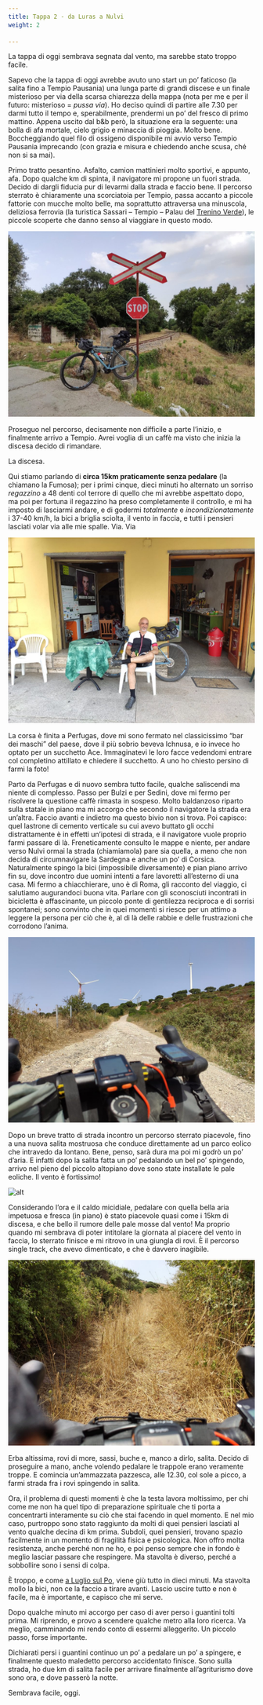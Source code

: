 ```yaml
---
title: Tappa 2 - da Luras a Nulvi
weight: 2

---
```

La tappa di oggi sembrava segnata dal vento, ma sarebbe stato troppo facile.

Sapevo che la tappa di oggi avrebbe avuto uno start un po&#8217; faticoso (la salita fino a Tempio Pausania) una lunga parte di grandi discese e un finale misterioso per via della scarsa chiarezza della mappa (nota per me e per il futuro: misterioso = _pussa via_). Ho deciso quindi di partire alle 7.30 per darmi tutto il tempo e, sperabilmente, prendermi un po&#8217; del fresco di primo mattino. Appena uscito dal b&b però, la situazione era la seguente: una bolla di afa mortale, cielo grigio e minaccia di pioggia. Molto bene. Boccheggiando quel filo di ossigeno disponibile mi avvio verso Tempio Pausania imprecando (con grazia e misura e chiedendo anche scusa, ché non si sa mai).

Primo tratto pesantino. Asfalto, camion mattinieri molto sportivi, e appunto, afa. Dopo qualche km di spinta, il navigatore mi propone un fuori strada. Decido di dargli fiducia pur di levarmi dalla strada e faccio bene. Il percorso sterrato è chiaramente una scorciatoia per Tempio, passa accanto a piccole fattorie con mucche molto belle, ma soprattutto attraversa una minuscola, deliziosa ferrovia (la turistica Sassari &#8211; Tempio &#8211; Palau del <a href="https://it.wikipedia.org/wiki/Trenino_Verde" target="_blank" rel="noopener noreferrer">Trenino Verde</a>), le piccole scoperte che danno senso al viaggiare in questo modo.

![alt](t2-01-1024x768.jpg)

Proseguo nel percorso, decisamente non difficile a parte l&#8217;inizio, e finalmente arrivo a Tempio. Avrei voglia di un caffè ma visto che inizia la discesa decido di rimandare.

La discesa.

Qui stiamo parlando di **circa 15km praticamente senza pedalare** (la chiamano la Fumosa); per i primi cinque, dieci minuti ho alternato un sorriso _regazzino_ a 48 denti col terrore di quello che mi avrebbe aspettato dopo, ma poi per fortuna il regazzino ha preso completamente il controllo, e mi ha imposto di lasciarmi andare, e di godermi _totalmente_ e _incondizionatamente_ i 37-40 km/h, la bici a briglia sciolta, il vento in faccia, e tutti i pensieri lasciati volar via alle mie spalle. Via. Via

![alt](t2-02-1024x768.jpg)

La corsa è finita a Perfugas, dove mi sono fermato nel classicissimo &#8220;bar dei maschi&#8221; del paese, dove il più sobrio beveva Ichnusa, e io invece ho optato per un succhetto Ace. Immaginatevi le loro facce vedendomi entrare col completino attillato e chiedere il succhetto. A uno ho chiesto persino di farmi la foto!

Parto da Perfugas e di nuovo sembra tutto facile, qualche saliscendi ma niente di complesso. Passo per Bulzi e per Sedini, dove mi fermo per risolvere la questione caffè rimasta in sospeso. Molto baldanzoso riparto sulla statale in piano ma mi accorgo che secondo il navigatore la strada era un&#8217;altra. Faccio avanti e indietro ma questo bivio non si trova. Poi capisco: quel lastrone di cemento verticale su cui avevo buttato gli occhi distrattamente è in effetti un&#8217;ipotesi di strada, e il navigatore vuole proprio farmi passare di là. Freneticamente consulto le mappe e niente, per andare verso Nulvi ormai la strada (chiamiamola) pare sia quella, a meno che non decida di circumnavigare la Sardegna e anche un po&#8217; di Corsica. Naturalmente spingo la bici (impossibile diversamente) e pian piano arrivo fin su, dove incontro due uomini intenti a fare lavoretti all&#8217;esterno di una casa. Mi fermo a chiacchierare, uno è di Roma, gli racconto del viaggio, ci salutiamo augurandoci buona vita. Parlare con gli sconosciuti incontrati in bicicletta è affascinante, un piccolo ponte di gentilezza reciproca e di sorrisi spontanei; sono convinto che in quei momenti si riesce per un attimo a leggere la persona per ciò che è, al di là delle rabbie e delle frustrazioni che corrodono l&#8217;anima.

![alt](t2-03-1024x768.jpg)

Dopo un breve tratto di strada incontro un percorso sterrato piacevole, fino a una nuova salita mostruosa che conduce direttamente ad un parco eolico che intravedo da lontano. Bene, penso, sarà dura ma poi mi godrò un po&#8217; d&#8217;aria. E infatti dopo la salita fatta un po&#8217; pedalando un bel po&#8217; spingendo, arrivo nel pieno del piccolo altopiano dove sono state installate le pale eoliche. Il vento è fortissimo!

![alt](t2-04-1024x768.jpg)

Considerando l&#8217;ora e il caldo micidiale, pedalare con quella bella aria impetuosa e fresca (in piano) è stato piacevole quasi come i 15km di discesa, e che bello il rumore delle pale mosse dal vento! Ma proprio quando mi sembrava di poter intitolare la giornata al piacere del vento in faccia, lo sterrato finisce e mi ritrovo in una giungla di rovi. È il percorso single track, che avevo dimenticato, e che è davvero inagibile.

![alt](t2-06-1024x768.jpg)

Erba altissima, rovi di more, sassi, buche e, manco a dirlo, salita. Decido di proseguire a mano, anche volendo pedalare le trappole erano veramente troppe. E comincia un&#8217;ammazzata pazzesca, alle 12.30, col sole a picco, a farmi strada fra i rovi spingendo in salita.

Ora, il problema di questi momenti è che la testa lavora moltissimo, per chi come me non ha quel tipo di preparazione spirituale che ti porta a concentrarti interamente su ciò che stai facendo in quel momento. E nel mio caso, purtroppo sono stato raggiunto da molti di quei pensieri lasciati al vento qualche decina di km prima. Subdoli, quei pensieri, trovano spazio facilmente in un momento di fragilità fisica e psicologica. Non offro molta resistenza, anche perché non ne ho, e poi penso sempre che in fondo è meglio lasciar passare che respingere. Ma stavolta è diverso, perché a sobbollire sono i sensi di colpa.

È troppo, e come <a href="https://ciclogravelista.it/2019/07/01/gardamare-tappa-4-da-ferrara-a-mesola-dove-ho-attraversato-bellezza-silenzio-e-un-momento-difficile/" target="_blank" rel="noopener noreferrer">a Luglio sul Po</a>, viene giù tutto in dieci minuti. Ma stavolta mollo la bici, non ce la faccio a tirare avanti. Lascio uscire tutto e non è facile, ma è importante, e capisco che mi serve.

Dopo qualche minuto mi accorgo per caso di aver perso i guantini tolti prima. Mi riprendo, e provo a scendere qualche metro alla loro ricerca. Va meglio, camminando mi rendo conto di essermi alleggerito. Un piccolo passo, forse importante.


Dichiarati persi i guantini continuo un po&#8217; a pedalare un po&#8217; a spingere, e finalmente questo maledetto percorso accidentato finisce. Sono sulla strada, ho due km di salita facile per arrivare finalmente all&#8217;agriturismo dove sono ora, e dove passerò la notte.

Sembrava facile, oggi.

